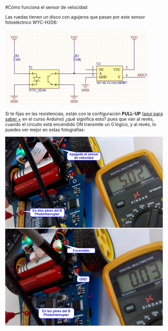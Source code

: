 #Cómo funciona el sensor de velocidad

Las ruedas tienen un disco con agujeros que pasan por este sensor fotoeléctrico WYC-H206:

![](/assets/esquemasensorvelocidad.jpg) 

Si te fijas en las resistencias, están con la configuración **PULL-UP** ([aquí para saber +](https://catedu.gitbooks.io/programa-arduino-mediante-codigo/content/resistencias_pullup_y_pulldown.html) en el curso Arduino) ¿qué significa esto? pues que van al revés, cuando el circuito está encendido ON transmite un 0 lógico, y al revés, lo puedes ver mejor en estas fotografías:

![](/assets/sensorvelocidadOFF.jpg)
![](/assets/sensorvelocidadON.jpg)
